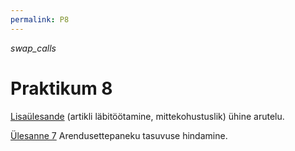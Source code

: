 ```yaml
---
permalink: P8
---
```


<i class="material-icons ikoon brown400">swap_calls</i>

# Praktikum 8

[Lisaülesande](Extra) (artikli läbitöötamine, mittekohustuslik) ühine arutelu.

[Ülesanne 7](Y7) Arendusettepaneku tasuvuse hindamine. 
